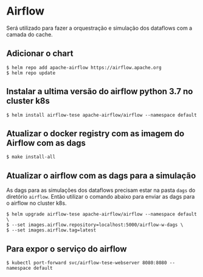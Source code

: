 # Airflow

Será utilizado para fazer a orquestração e simulação dos dataflows com a camada do cache.

## Adicionar o chart

    $ helm repo add apache-airflow https://airflow.apache.org
    $ helm repo update

## Instalar a ultima versão do airflow python 3.7 no cluster k8s

    $ helm install airflow-tese apache-airflow/airflow --namespace default

## Atualizar o docker registry com as imagem do Airflow com as dags

    $ make install-all

## Atualizar o airflow com as dags para a simulação

As dags para as simulações dos dataflows precisam estar na pasta `dags` do diretório `airflow`. Então utilizar o comando abaixo para enviar as dags para o airflow no cluster k8s.

    $ helm upgrade airflow-tese apache-airflow/airflow --namespace default \
    $ --set images.airflow.repository=localhost:5000/airflow-w-dags \
    $ --set images.airflow.tag=latest

## Para expor o serviço do airflow

    $ kubectl port-forward svc/airflow-tese-webserver 8080:8080 --namespace default